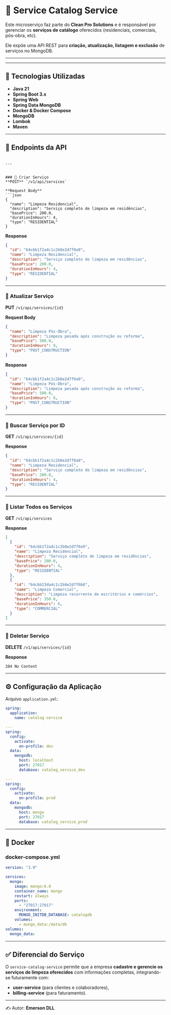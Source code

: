 # 🧹 Service Catalog Service

Este microserviço faz parte do **Clean Pro Solutions** e é responsável por gerenciar os **serviços de catálogo** oferecidos (residenciais, comerciais, pós-obra, etc).

Ele expõe uma API REST para **criação, atualização, listagem e exclusão** de serviços no MongoDB.

---


---

## 📌 Tecnologias Utilizadas
- **Java 21**
- **Spring Boot 3.x**
- **Spring Web**
- **Spring Data MongoDB**
- **Docker & Docker Compose**
- **MongoDB**
- **Lombok**
- **Maven**

---
## 📖 Endpoints da API

````

---


### 🔹 Criar Serviço
**POST** `/v1/api/services`

**Request Body**
```json
{
  "name": "Limpeza Residencial",
  "description": "Serviço completo de limpeza em residências",
  "basePrice": 200.0,
  "durationInHours": 4,
  "type": "RESIDENTIAL"
}
````

**Response**

```json
{
  "id": "64cbb1f2a4c1c2b8e2d7f0a9",
  "name": "Limpeza Residencial",
  "description": "Serviço completo de limpeza em residências",
  "basePrice": 200.0,
  "durationInHours": 4,
  "type": "RESIDENTIAL"
}
```

---

### 🔹 Atualizar Serviço

**PUT** `/v1/api/services/{id}`

**Request Body**

```json
{
  "name": "Limpeza Pós-Obra",
  "description": "Limpeza pesada após construção ou reforma",
  "basePrice": 500.0,
  "durationInHours": 8,
  "type": "POST_CONSTRUCTION"
}
```

**Response**

```json
{
  "id": "64cbb1f2a4c1c2b8e2d7f0a9",
  "name": "Limpeza Pós-Obra",
  "description": "Limpeza pesada após construção ou reforma",
  "basePrice": 500.0,
  "durationInHours": 8,
  "type": "POST_CONSTRUCTION"
}
```

---

### 🔹 Buscar Serviço por ID

**GET** `/v1/api/services/{id}`

**Response**

```json
{
  "id": "64cbb1f2a4c1c2b8e2d7f0a9",
  "name": "Limpeza Residencial",
  "description": "Serviço completo de limpeza em residências",
  "basePrice": 200.0,
  "durationInHours": 4,
  "type": "RESIDENTIAL"
}
```

---

### 🔹 Listar Todos os Serviços

**GET** `/v1/api/services`

**Response**

```json
[
  {
    "id": "64cbb1f2a4c1c2b8e2d7f0a9",
    "name": "Limpeza Residencial",
    "description": "Serviço completo de limpeza em residências",
    "basePrice": 200.0,
    "durationInHours": 4,
    "type": "RESIDENTIAL"
  },
  {
    "id": "64cbb23da4c1c2b8e2d7f0b0",
    "name": "Limpeza Comercial",
    "description": "Limpeza recorrente de escritórios e comércios",
    "basePrice": 350.0,
    "durationInHours": 6,
    "type": "COMMERCIAL"
  }
]
```

---

### 🔹 Deletar Serviço

**DELETE** `/v1/api/services/{id}`

**Response**

```
204 No Content
```

---

## ⚙️ Configuração da Aplicação

Arquivo `application.yml`:

```yaml
spring:
  application:
    name: catalog-service

---
spring:
  config:
    activate:
      on-profile: dev
  data:
    mongodb:
      host: localhost
      port: 27017
      database: catalog_service_dev

---
spring:
  config:
    activate:
      on-profile: prod
  data:
    mongodb:
      host: mongo
      port: 27017
      database: catalog_service_prod
```

---

## 🐳 Docker

### docker-compose.yml

```yaml
version: "3.9"

services:
  mongo:
    image: mongo:6.0
    container_name: mongo
    restart: always
    ports:
      - "27017:27017"
    environment:
      MONGO_INITDB_DATABASE: catalogdb
    volumes:
      - mongo_data:/data/db
volumes:
  mongo_data:

```

---

## ✅ Diferencial do Serviço

O `service-catalog-service` permite que a empresa **cadastre e gerencie os serviços de limpeza oferecidos** com informações completas, integrando-se futuramente com:

* **user-service** (para clientes e colaboradores),
* **billing-service** (para faturamento).

---

✍️ Autor: **Emerson DLL**



